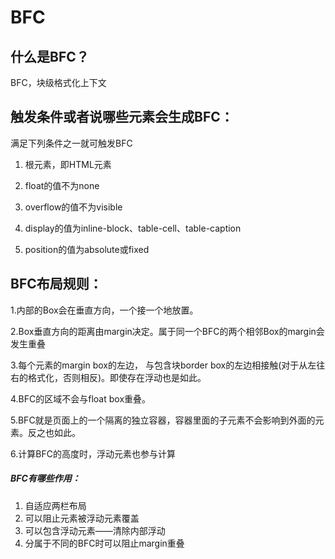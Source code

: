 # BFC

## 什么是BFC？

BFC，块级格式化上下文

## 触发条件或者说哪些元素会生成BFC：

满足下列条件之一就可触发BFC
1. 根元素，即HTML元素

2. float的值不为none

3. overflow的值不为visible

4. display的值为inline-block、table-cell、table-caption

5. position的值为absolute或fixed
　　
## BFC布局规则：

1.内部的Box会在垂直方向，一个接一个地放置。

2.Box垂直方向的距离由margin决定。属于同一个BFC的两个相邻Box的margin会发生重叠

3.每个元素的margin box的左边， 与包含块border box的左边相接触(对于从左往右的格式化，否则相反)。即使存在浮动也是如此。

4.BFC的区域不会与float box重叠。

5.BFC就是页面上的一个隔离的独立容器，容器里面的子元素不会影响到外面的元素。反之也如此。

6.计算BFC的高度时，浮动元素也参与计算

##### BFC有哪些作用：

1. 自适应两栏布局
2. 可以阻止元素被浮动元素覆盖
3. 可以包含浮动元素——清除内部浮动
4. 分属于不同的BFC时可以阻止margin重叠
